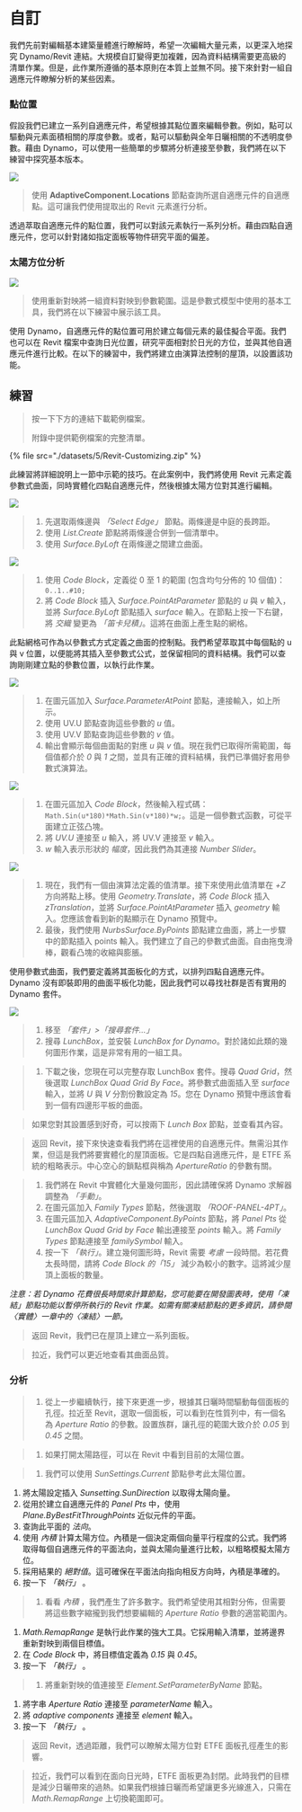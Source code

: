 # 自訂

我們先前對編輯基本建築量體進行瞭解時，希望一次編輯大量元素，以更深入地探究 Dynamo/Revit 連結。大規模自訂變得更加複雜，因為資料結構需要更高級的清單作業。但是，此作業所遵循的基本原則在本質上並無不同。接下來針對一組自適應元件瞭解分析的某些因素。

### 點位置

假設我們已建立一系列自適應元件，希望根據其點位置來編輯參數。例如，點可以驅動與元素面積相關的厚度參數。或者，點可以驅動與全年日曬相關的不透明度參數。藉由 Dynamo，可以使用一些簡單的步驟將分析連接至參數，我們將在以下練習中探究基本版本。

![](./images/5/customizing-pointlocation.jpg)

> 使用 **AdaptiveComponent.Locations** 節點查詢所選自適應元件的自適應點。這可讓我們使用提取出的 Revit 元素進行分析。

透過萃取自適應元件的點位置，我們可以對該元素執行一系列分析。藉由四點自適應元件，您可以針對諸如指定面板等物件研究平面的偏差。

### 太陽方位分析

![](./images/5/customizing-solarorientationanalysis.jpg)

> 使用重新對映將一組資料對映到參數範圍。這是參數式模型中使用的基本工具，我們將在以下練習中展示該工具。

使用 Dynamo，自適應元件的點位置可用於建立每個元素的最佳擬合平面。我們也可以在 Revit 檔案中查詢日光位置，研究平面相對於日光的方位，並與其他自適應元件進行比較。在以下的練習中，我們將建立由演算法控制的屋頂，以設置該功能。

## 練習

> 按一下下方的連結下載範例檔案。
>
> 附錄中提供範例檔案的完整清單。

{% file src="./datasets/5/Revit-Customizing.zip" %}

此練習將詳細說明上一節中示範的技巧。在此案例中，我們將使用 Revit 元素定義參數式曲面，同時實體化四點自適應元件，然後根據太陽方位對其進行編輯。

![](./images/5/customizing-exercise01.jpg)

> 1. 先選取兩條邊與 _「Select Edge」_ 節點。兩條邊是中庭的長跨距。
> 2. 使用 _List.Create_ 節點將兩條邊合併到一個清單中。
> 3. 使用 _Surface.ByLoft_ 在兩條邊之間建立曲面。

![](./images/5/customizing-exercise02.jpg)

> 1. 使用 _Code Block_，定義從 0 至 1 的範圍 (包含均勻分佈的 10 個值)：`0..1..#10;`
> 2. 將 _Code Block_ 插入 _Surface.PointAtParameter_ 節點的 *u* 與 _v_ 輸入，並將 _Surface.ByLoft_ 節點插入 _surface_ 輸入。在節點上按一下右鍵，將 _交織_ 變更為 _「笛卡兒積」_。這將在曲面上產生點的網格。

此點網格可作為以參數式方式定義之曲面的控制點。我們希望萃取其中每個點的 u 與 v 位置，以便能將其插入至參數式公式，並保留相同的資料結構。我們可以查詢剛剛建立點的參數位置，以執行此作業。

![](./images/5/customizing-exercise03.jpg)

> 1. 在圖元區加入 _Surface.ParameterAtPoint_ 節點，連接輸入，如上所示。
> 2. 使用 UV.U 節點查詢這些參數的 _u_ 值。
> 3. 使用 UV.V 節點查詢這些參數的 _v_ 值。
> 4. 輸出會顯示每個曲面點的對應 _u_ 與 _v_ 值。現在我們已取得所需範圍，每個值都介於 _0_ 與 _1_ 之間，並具有正確的資料結構，我們已準備好套用參數式演算法。

![](./images/5/customizing-exercise04.jpg)

> 1. 在圖元區加入 _Code Block_，然後輸入程式碼：`Math.Sin(u*180)*Math.Sin(v*180)*w;`。這是一個參數式函數，可從平面建立正弦凸塊。
> 2. 將 _UV.U_ 連接至 _u_ 輸入，將 UV.V 連接至 _v_ 輸入。
> 3. _w_ 輸入表示形狀的 _幅度_，因此我們為其連接 _Number Slider_。

![](./images/5/customizing-exercise05.jpg)

> 1. 現在，我們有一個由演算法定義的值清單。接下來使用此值清單在 _+Z_ 方向將點上移。使用 _Geometry.Translate_，將 *Code Block* 插入 _zTranslation_，並將 _Surface.PointAtParameter_ 插入 _geometry_ 輸入。您應該會看到新的點顯示在 Dynamo 預覽中。
> 2. 最後，我們使用 _NurbsSurface.ByPoints_ 節點建立曲面，將上一步驟中的節點插入 points 輸入。我們建立了自己的參數式曲面。自由拖曳滑棒，觀看凸塊的收縮與膨脹。

使用參數式曲面，我們要定義將其面板化的方式，以排列四點自適應元件。Dynamo 沒有即裝即用的曲面平板化功能，因此我們可以尋找社群是否有實用的 Dynamo 套件。

![](./images/5/customizing-exercise06.jpg)

> 1. 移至 _「套件」>「搜尋套件...」_
> 2. 搜尋 _LunchBox_，並安裝 _LunchBox for Dynamo_。對於諸如此類的幾何圖形作業，這是非常有用的一組工具。

> 1. 下載之後，您現在可以完整存取 LunchBox 套件。搜尋 _Quad Grid_，然後選取 _LunchBox Quad Grid By Face_。將參數式曲面插入至 _surface_ 輸入，並將 _U_ 與 _V_ 分割份數設定為 _15_。您在 Dynamo 預覽中應該會看到一個有四邊形平板的曲面。

> 如果您對其設置感到好奇，可以按兩下 _Lunch Box_ 節點，並查看其內容。

> 返回 Revit，接下來快速查看我們將在這裡使用的自適應元件。無需沿其作業，但這是我們將要實體化的屋頂面板。它是四點自適應元件，是 ETFE 系統的粗略表示。中心空心的鎖點框與稱為 _ApertureRatio_ 的參數有關。

> 1. 我們將在 Revit 中實體化大量幾何圖形，因此請確保將 Dynamo 求解器調整為 _「手動」_。
> 2. 在圖元區加入 _Family Types_ 節點，然後選取 _「ROOF-PANEL-4PT」_。
> 3. 在圖元區加入 _AdaptiveComponent.ByPoints_ 節點，將 _Panel Pts_ 從 _LunchBox Quad Grid by Face_ 輸出連接至 _points_ 輸入。將 _Family Types_ 節點連接至 _familySymbol_ 輸入。
> 4. 按一下 _「執行」_。建立幾何圖形時，Revit 需要 _考慮_ 一段時間。若花費太長時間，請將 _Code Block 的「15」_ 減少為較小的數字。這將減少屋頂上面板的數量。

_注意：若 Dynamo 花費很長時間來計算節點，您可能要在開發圖表時，使用「凍結」節點功能以暫停所執行的 Revit 作業。如需有關凍結節點的更多資訊，請參閱〈實體〉一章中的〈凍結〉一節。_

> 返回 Revit，我們已在屋頂上建立一系列面板。

> 拉近，我們可以更近地查看其曲面品質。

### 分析

> 1. 從上一步繼續執行，接下來更進一步，根據其日曬時間驅動每個面板的孔徑。拉近至 Revit，選取一個面板，可以看到在性質列中，有一個名為 _Aperture Ratio_ 的參數。設置族群，讓孔徑的範圍大致介於 _0.05_ 到 _0.45_ 之間。

> 1. 如果打開太陽路徑，可以在 Revit 中看到目前的太陽位置。

> 1. 我們可以使用 _SunSettings.Current_ 節點參考此太陽位置。

1. 將太陽設定插入 _Sunsetting.SunDirection_ 以取得太陽向量。
2. 從用於建立自適應元件的 _Panel Pts_ 中，使用 _Plane.ByBestFitThroughPoints_ 近似元件的平面。
3. 查詢此平面的 _法向_。
4. 使用 _內積_ 計算太陽方位。內積是一個決定兩個向量平行程度的公式。我們將取得每個自適應元件的平面法向，並與太陽向量進行比較，以粗略模擬太陽方位。
5. 採用結果的 _絕對值_。這可確保在平面法向指向相反方向時，內積是準確的。
6. 按一下 _「執行」_ 。

> 1. 看看 _內積_ ，我們產生了許多數字。我們希望使用其相對分佈，但需要將這些數字縮攏到我們想要編輯的 _Aperture Ratio_ 參數的適當範圍內。

1. _Math.RemapRange_ 是執行此作業的強大工具。它採用輸入清單，並將邊界重新對映到兩個目標值。
2. 在 _Code Block_ 中，將目標值定義為 _0.15_ 與 _0.45_。
3. 按一下 _「執行」_ 。

> 1. 將重新對映的值連接至 _Element.SetParameterByName_ 節點。

1. 將字串 _Aperture Ratio_ 連接至 _parameterName_ 輸入。
2. 將 _adaptive components_ 連接至 _element_ 輸入。
3. 按一下 _「執行」_ 。

> 返回 Revit，透過距離，我們可以瞭解太陽方位對 ETFE 面板孔徑產生的影響。

> 拉近，我們可以看到在面向日光時，ETFE 面板更為封閉。此時我們的目標是減少日曬帶來的過熱。如果我們根據日曬而希望讓更多光線進入，只需在 _Math.RemapRange_ 上切換範圍即可。
